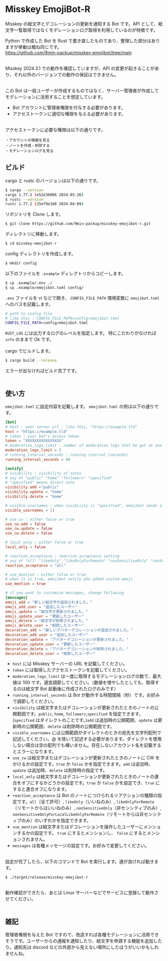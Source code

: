 # Misskey EmojiBot-R

Misskey の絵文字とデコレーションの更新を通知する Bot です。API として、絵文字一覧取得ではなくモデレーションログ取得を利用しているのが特徴です。<br>

Python で作成した Bot を Rust で書き直したものであり、整理した部分はありますが挙動は概ね同じです。<br>
https://github.com/9min-packup/misskey-emojibot/tree/main<br><br>


Misskey 2024.3.1 での動作を確認していますが、API の変更が起きることがあり、それ以外のバージョンでの動作の保証はできません。<br><br>

この Bot は一般ユーザーが作成するものではなく、サーバー管理者が作成してモデレーションに活用することを想定しています。

-   Bot アカウントに管理者権限を付与する必要があります。
-   アクセストークンに適切な権限を与える必要があります。<br><br>

アクセストークンに必要な権限は以下の通りです。

```
・アカウントの情報を見る
・ノートを作成・削除する
・モデレーションログを見る
```
## ビルド

cargo と rustc のバージョンは以下の通りです。
```bash
$ cargo --version
cargo 1.77.2 (e52e36006 2024-03-26)
$ rustc --version
rustc 1.77.2 (25ef9e3d8 2024-04-09)
```

リポジトリを Clone します。
```bash
$ git clone https://github.com/9min-packup/misskey-emojibot-r.git
```
ディレクトリに移動します。
```bash
$ cd misskey-emojibot-r
```
config ディレクトリを作成します。
```bash
$ mkdir config
```

以下のファイルを `.example` ディレクトリからコピーします。
```bash
$ cp .example/.env ./
$ cp .example/emojibot.toml config/
```
`.env` ファイルを vi などで開き、 `CONFIG_FILE_PATH` 環境変数に `emojibot.toml` へのパスを記載します。
```bash
# path to config file
# like this : CONFIG_FILE_PATH=config/emojibot.toml
CONFIG_FILE_PATH=config/emojibot.toml

```
`RUST_LOG` には出力するログのレベルを指定します。 特にこだわりがなければ `info` のままで Ok です。 
<br><br>
cargo でビルドします。
```bash
$ cargo build --release
```

エラーが出なければビルド完了です。<br><br>

## 使い方


`emojibot.toml` に設定内容を記載します。 `emojibot.toml` の例は以下の通りです。

```toml
[bot]
# host : your server url - like this, "https://example.tld"
host = "https://example.tld"
# token : your bot's access token
token = "XXXXXXXXXXXXXXXX"
# moderation_logs_limit : number of moderation logs that be got at one time (max : 100)
moderation_logs_limit = 5
# running_interval_seconds : running interval (seconds)
running_interval_seconds = 60

[notify]
# visibility : visibility of notes
# any of "public" "home" "followers" "specified"
# "specified" means direct note
visibility.add ="public"
visibility.update = "home"
visibility.delete = "home"

# visible_usernames : when visibility is "specified", emojibot sends a direct note to them
visible_usernames = []

# use_cw : either false or true
use_cw.add = false
use_cw.update = false
use_cw.delete = false

# local_only : either false or true
local_only = false

# reaction_acceptance : reaction acceptance setting
# any of "all" "likeOnly" "likeOnlyForRemote" "nonSensitiveOnly" "nonSensitiveOnlyForLocalLikeOnlyForRemote"
reaction_acceptance = "all"

# use_mention : either false or true
# when it is true, emojibot notify who added custom emoji
use_mention = true

# if you want to customize messages, change following
[messages]
emoji_add = "新しい絵文字が追加されました。"
emoji_add_user = "追加したユーザー"
emoji_update = "絵文字が更新されました。"
emoji_update_user = "更新したユーザー"
emoji_delete = "絵文字が削除されました。"
emoji_delete_user = "削除したユーザー"
decoration_add = "新しいアバターデコレーションが追加されました。"
decoration_add_user = "追加したユーザー"
decoration_update = "アバターデコレーションが更新されました。"
decoration_update_user = "更新したユーザー"
decoration_delete = "アバターデコレーションが削除されました。"
decoration_delete_user = "削除したユーザー"
```

-   `host` には Misskey サーバーの URL を記載してください。
-   `token` には取得したアクセストークンを記載してください。
-   `moderation_logs_limit` は一度に取得するモデレーションログの数で、最大値は 100 です。適宜調節してください。（数値を増やしたとしても、取得するのは絵文字 Bot 起動後に作成されたログのみです）
-   `running_interval_seconds` は Bot が動作する時間間隔（秒）です。お好みで調節してください。
-   `visibility` は絵文字またはデコレーションが更新されたときのノートの公開範囲です。`public`, `home`, `followers`,`specified` を指定できます。(`specified` はダイレクトのことです。)`add` は追加時の公開範囲、`update` は更新時の公開範囲、`delete` は削除時の公開範囲です。
-   `visible_usernames` には公開範囲がダイレクトのときの宛先を文字列配列で記述してください。@ を除いて記述する必要があります。ダイレクトを使用しない場合は空の配列でも構いません。存在しないアカウント名を記載するとエラーになります。
-   `use_cw` は絵文字またはデコレーションが更新されたときのノートに CW をかけるかの設定です。`true` か `false` かを指定できます。`add` は追加時、`update` は追加時、`delete` は削除時の指定です。
-   `local_only` は絵文字またはデコレーションが更新されたときのノートの連合をオフにするかどうかの設定です。`true` か `false` かを設定でき、`true` にすると連合オフになります。
-   `reaction_acceptance` は Bot のノートにつけられるリアクションの種類の指定です。`all`（全て許可）, `likeOnly`（いいねのみ）, `likeOnlyForRemote`（リモートからはいいねのみ）, `nonSensitiveOnly`（非センシティブのみ）, `nonSensitiveOnlyForLocalLikeOnlyForRemote`（リモートからは非センシティブのみ）のいずれかを指定できます。
-   `use_mention` は絵文字またはデコレーションを操作したユーザーにメンションするかの設定です。 `true` にするとメンションし、 `false` にするとメンションされません。
-   `messages` は各種メッセージの設定です。お好みで変更してください。

<br>
設定が完了したら、以下のコマンドで Bot を実行します。運が良ければ動きます。

```
$ ./target/release/misskey-emojibot-r 
```

<br>
動作確認ができたら、あとは Linux サーバーなどでサービスに登録して動作させてください。<br><br>

## 雑記

管理者権限を与えた Bot ですので、改造すれば各種モデレーションに活用できそうです。ユーザーからの通報を通知したり、絵文字を申請する機能を追加したり。通知先は discord などの外部から見えない場所にしたほうがいいかもしれませんね。